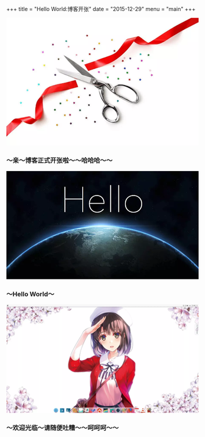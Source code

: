 +++
title = "Hello World:博客开张"
date = "2015-12-29"
menu = "main"
+++

![](/images/post/20151229235900.webp)
### ～亲～博客正式开张啦～～哈哈哈～～
![](/images/post/20151229235901.webp)
### ～Hello World～
![](/images/post/20151229235902.webp)
### ～欢迎光临～请随便吐糟～～呵呵呵～～
<!--more-->

